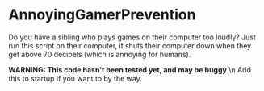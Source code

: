 # AnnoyingGamerPrevention
Do you have a sibling who plays games on their computer too loudly? Just run this script on their computer, it shuts their computer down when they get above 70 decibels (which is annoying for humans). 

**WARNING: This code hasn't been tested yet, and may be buggy** \n
Add this to startup if you want to by the way.
